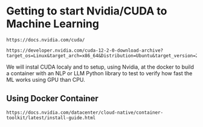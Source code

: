 # Getting to start Nvidia/CUDA to Machine Learning

    https://docs.nvidia.com/cuda/

    https://developer.nvidia.com/cuda-12-2-0-download-archive?target_os=Linux&target_arch=x86_64&Distribution=Ubuntu&target_version=22.04&target_type=deb_local

We will instal CUDA localy and to setup, using Nvidia, at the docker to build a container with an NLP or LLM Python library to test to verify how fast the ML works using GPU than CPU.

## Using Docker Container

    https://docs.nvidia.com/datacenter/cloud-native/container-toolkit/latest/install-guide.html
